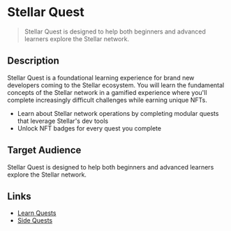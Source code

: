 # Stellar Quest

> Stellar Quest is designed to help both beginners and advanced learners explore the Stellar network.

## Description

Stellar Quest is a foundational learning experience for brand new developers coming to the Stellar ecosystem. You will learn the fundamental concepts of the Stellar network in a gamified experience where you'll complete increasingly difficult challenges while earning unique NFTs.

- Learn about Stellar network operations by completing modular quests that leverage Stellar's dev tools
- Unlock NFT badges for every quest you complete

## Target Audience

Stellar Quest is designed to help both beginners and advanced learners explore the Stellar network.

## Links

- [Learn Quests](https://quest.stellar.org/learn)
- [Side Quests](https://quest.stellar.org/side-quests)
